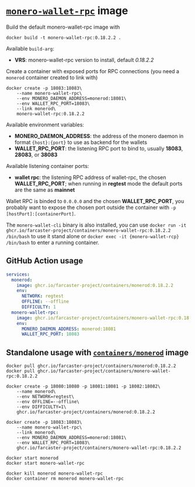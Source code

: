 # [`monero-wallet-rpc`](https://github.com/monero-project/monero) image

Build the default monero-wallet-rpc image with

```
docker build -t monero-wallet-rpc:0.18.2.2 .
```

Available `build-arg`:

- **VRS**: monero-wallet-rpc version to install, default _0.18.2.2_

Create a container with exposed ports for RPC connections (you need a `monerod` container created to link with)

```
docker create -p 18083:18083\
    --name monero-wallet-rpc\
    --env MONERO_DAEMON_ADDRESS=monerod:18081\
    --env WALLET_RPC_PORT=18083\
    --link monerod\
    monero-wallet-rpc:0.18.2.2
```

Available environment variables:

- **MONERO_DAEMON_ADDRESS**: the address of the monero daemon in format `{host}:{port}` to use as backend for the wallets
- **WALLET_RPC_PORT**: the listening RPC port to bind to, usually **18083**, **28083**, or **38083**

Available listening container ports:

- **wallet rpc**: the listening RPC address of wallet-rpc, the chosen **WALLET_RPC_PORT**; when running in **regtest** mode the default ports are the same as **mainnet**

Wallet RPC is binded to `0.0.0.0` and the chosen **WALLET_RPC_PORT**, you probably want to expose the chosen port outside the container with `-p [hostPort]:[containerPort]`.

The `monero-wallet-cli` binary is also installed, you can use `docker run -it ghcr.io/farcaster-project/containers/monero-wallet-rpc:0.18.2.2 /bin/bash` to use it stand alone or `docker exec -it {monero-wallet-rcp} /bin/bash` to enter a running container.

## GitHub Action usage

```yaml
services:
  monerod:
    image: ghcr.io/farcaster-project/containers/monerod:0.18.2.2
    env:
      NETWORK: regtest
      OFFLINE: --offline
      DIFFICULTY: 1
  monero-wallet-rpc:
    image: ghcr.io/farcaster-project/containers/monero-wallet-rpc:0.18.2.2
    env:
      MONERO_DAEMON_ADDRESS: monerod:18081
      WALLET_RPC_PORT: 18083
```

## Standalone usage with [`containers/monerod`](https://github.com/farcaster-project/containers/tree/main/monerod) image

```
docker pull ghcr.io/farcaster-project/containers/monerod:0.18.2.2
docker pull ghcr.io/farcaster-project/containers/monero-wallet-rpc:0.18.2.2

docker create -p 18080:18080 -p 18081:18081 -p 18082:18082\
    --name monerod\
    --env NETWORK=regtest\
    --env OFFLINE=--offline\
    --env DIFFICULTY=1\
    ghcr.io/farcaster-project/containers/monerod:0.18.2.2

docker create -p 18083:18083\
    --name monero-wallet-rpc\
    --link monerod\
    --env MONERO_DAEMON_ADDRESS=monerod:18081\
    --env WALLET_RPC_PORT=18083\
    ghcr.io/farcaster-project/containers/monero-wallet-rpc:0.18.2.2

docker start monerod
docker start monero-wallet-rpc

docker kill monerod monero-wallet-rpc
docker container rm monerod monero-wallet-rpc
```

